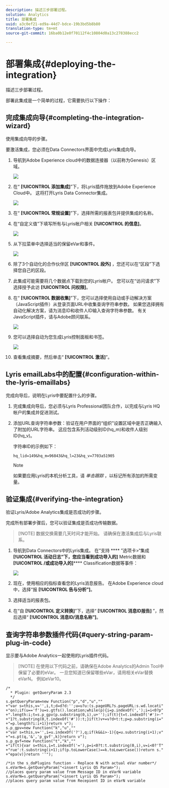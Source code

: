 ```yaml
---
description: 描述三步部署过程。
solution: Analytics
title: 部署集成
uuid: a3c0ef21-ed9a-44d7-bdce-19b3bd5b8b80
translation-type: tm+mt
source-git-commit: 16ba0b12e0f70112f4c10804d0a13c278388ecc2

---
```



# 部署集成{#deploying-the-integration}

描述三步部署过程。

部署此集成是一个简单的过程，它需要执行以下操作：

## 完成集成向导{#completing-the-integration-wizard}

使用集成向导的步骤。

要激活集成，您必须在Data Connectors界面中完成Lyris集成向导。

1. 导航到Adobe Experience cloud中的数据连接器（以前称为Genesis）区域。

   ![](assets/data_connectors.png)

1. 在“ **[!UICONTROL 添加集成]**”下，将Lyris插件拖放到Adobe Experience Cloud中。 这将打开Lyris Data Connector集成。

   ![](assets/add_integration.png)

1. 在“ **[!UICONTROL 常规设置]**”下，选择所需的报表包并提供集成的名称。
1. 在“自定义值”下填写所有与Lyris帐户相关 **[!UICONTROL 的信息]**。

   ![](assets/general_settings.png)

1. 从下拉菜单中选择适当的保留eVar和事件。

   ![](assets/variable_mapping.png)

1. 除了3个自动化的合作伙伴区 **[!UICONTROL 段外]** ，您还可以在“区段”下选择您自己的区段。
1. 此集成可能需要将几个数据点下载到您的Lyris帐户。 您可以在“访问请求”下选择授予此访 **[!UICONTROL 问权限]**。
1. 在“ **[!UICONTROL 数据收集]**”下，您可以选择使用自动或手动解决方案（JavaScript插件）从登录页面URL中收集查询字符串参数。 如果您选择拥有自动化解决方案，请为消息ID和收件人ID输入查询字符串参数。 有关JavaScript插件，请与Adobe顾问联系。

   ![](assets/data_collection.png)

1. 您可以选择自动为您生成Lyris控制面板和书签。

   ![](assets/dashboard_generation.png)

1. 查看集成摘要，然后单击“ **[!UICONTROL 激活]**”。

## Lyris emailLabs中的配置{#configuration-within-the-lyris-emaillabs}

完成向导后，说明在Lyris中要配置什么的步骤。

1. 完成集成向导后，您必须与Lyris Professional团队合作，以完成与Lyris HQ帐户的集成并促进测试。
1. 添加URL查询字符串参数：验证在用户界面的“组织”设置区域中是否正确输入了附加的URL字符串。 这应包含系列活动级别ID(hq_m)和收件人级别ID(hq_v)。

   字符串ID的示例如下：

   ```
   hq_lid=149&hq_m=96843&hq_l=23&hq_v=7703a51905
   ```

   >[!NOTE]
   >
   >如果要应用Lyris的本机分析工具，请 *单击跟踪* ，以标记所有添加的所需变量。

## 验证集成{#verifying-the-integration}

验证Lyris/Adobe Analytics集成是否成功的步骤。

完成所有部署步骤后，您可以验证集成是否成功传输数据。

> [!NOTE] 数据交换需要几天时间才能开始。 请确保在激活集成后与Lyris联系。

1. 导航到Data Connectors中的Lyris集成。 在“支持 **** ”选项卡&gt;“集成 **[!UICONTROL 活动日志”下，您应当看到成功导入的]** Metric数据和 **[!UICONTROL /或成功导入的]****** Classification数据等事件：

   ![](assets/integration_info.png)

1. 现在，使用相应的指标查看您的Lyris消息报告。 在Adobe Experience cloud中，选择“报 **[!UICONTROL 告与分析”]**。
1. 选择适当的报表包。
1. 在“自 **[!UICONTROL 定义转换]**”下，选择“ **[!UICONTROL 消息ID报告]** ”，然后选择“ **[!UICONTROL 消息ID/消息名称”]**。

## 查询字符串参数插件代码{#query-string-param-plug-in-code}

显示要与Adobe Analytics一起使用的Lyris插件代码。

> [!NOTE] 在使用以下代码之前，请确保在Adobe Analytics的Admin Tool中保留了必要的eVar。 一旦您知道已保留哪些eVar，请用相关eVar替换eVarN。 例如eVar10。

```
/* 
  * Plugin: getQueryParam 2.3 
  */ 
s.getQueryParam=new Function("p","d","u","" 
+"var s=this,v='',i,t;d=d?d:'';u=u?u:(s.pageURL?s.pageURL:s.wd.locati" 
+"on);if(u=='f')u=s.gtfs().location;while(p){i=p.indexOf(',');i=i<0?p" 
+".length:i;t=s.p_gpv(p.substring(0,i),u+'');if(t){t=t.indexOf('#')>-" 
+"1?t.substring(0,t.indexOf('#')):t;}if(t)v+=v?d+t:t;p=p.substring(i=" 
+"=p.length?i:i+1)}return v"); 
s.p_gpv=new Function("k","u","" 
+"var s=this,v='',i=u.indexOf('?'),q;if(k&&i>-1){q=u.substring(i+1);v" 
+"=s.pt(q,'&','p_gvf',k)}return v"); 
s.p_gvf=new Function("t","k","" 
+"if(t){var s=this,i=t.indexOf('='),p=i<0?t:t.substring(0,i),v=i<0?'T" 
+"rue':t.substring(i+1);if(p.toLowerCase()==k.toLowerCase())return s." 
+"epa(v)}return ''"); 
 
/*in the s_doPlugins function - Replace N with actual eVar number*/ 
s.eVarN=s.getQueryParam("<insert Lyris QS Param>");  
//places query param value from Message ID in eVarN variable s.eVarN=s.getQueryParam("<insert Lyris QS Param>");  
//places query param value from Recepient ID in eVarN variable 
```
